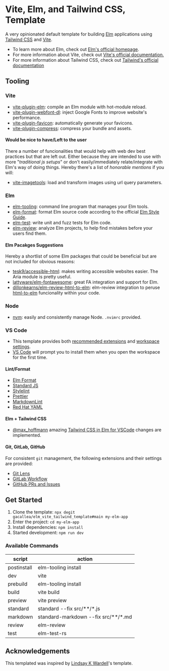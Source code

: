 # Vite, Elm, and Tailwind CSS, Template

A very opinionated default template for building [Elm](https://elm-lang.org/) applications using [Tailwind CSS](https://tailwindcss.com/) and [Vite](https://vitejs.dev/).

- To learn more about Elm, check out [Elm's official homepage](https://elm-lang.org/).
- For more information about Vite, check out [Vite's official documentation.](https://vitejs.dev/)
- For more information about Tailwind CSS, check out [Tailwind's official documentation](https://tailwindcss.com/docs/installation)

## Tooling

### Vite

- [vite-plugin-elm](https://github.com/hmsk/vite-plugin-elm): compile an Elm module with hot-module reload.
- [vite-plugin-webfont-dl](https://github.com/feat-agency/vite-plugin-webfont-dl): inject Google Fonts to improve website's performance.
- [vite-plugin-favicon](https://github.com/josh-hemphill/vite-plugin-favicon): automatically generate your favicons.
- [vite-plugin-compress](https://github.com/alloc/vite-plugin-compress): compress your bundle and assets.

#### Would be nice to have/Left to the user

There a number of funcionalities that would help with web dev best practices but that are left out. Either because they are intended to use with more "*traditional js setups*" or don't easily/immediately relate/integrate with Elm's way of doing things. Hereby there's a list of *honorable mentions* if you will:

- [vite-imagetools](https://github.com/JonasKruckenberg/imagetools): load and transform images using url query parameters.

### Elm

- [elm-tooling](https://elm-tooling.github.io/elm-tooling-cli/): command line program that manages your Elm tools.
- [elm-format](https://github.com/avh4/elm-format): format Elm source code according to the official [Elm Style Guide](https://elm-lang.org/docs/style-guide).
- [elm-test](https://package.elm-lang.org/packages/elm-explorations/test/latest/): write unit and fuzz tests for Elm code.
- [elm-review](https://package.elm-lang.org/packages/jfmengels/elm-review/latest/): analyze Elm projects, to help find mistakes before your users find them.

#### Elm Pacakges Suggestions

Hereby a shortlist of some Elm packages that could be beneficial but are not included for obvious reasons:

- [tesk9/accessible-html](https://package.elm-lang.org/packages/tesk9/accessible-html/latest/): makes writing accessible websites easier. The Aria module is pretty useful.
- [lattyware/elm-fontawesome](https://package.elm-lang.org/packages/lattyware/elm-fontawesome/latest/): great FA integration and support for Elm.
- [dillonkearns/elm-review-html-to-elm](https://package.elm-lang.org/packages/dillonkearns/elm-review-html-to-elm/latest/): elm-review integration to peruse [html-to-elm](https://html-to-elm.com/) funcionality within your code.

### Node

- [nvm](https://github.com/nvm-sh/nvm): easily and consistently manage Node. ```.nvimrc``` provided.

### VS Code

- This template provides both [recommended extensions](https://code.visualstudio.com/docs/editor/extension-marketplace#_recommended-extensions) and [workspace settings](https://code.visualstudio.com/docs/getstarted/settings#_workspace-settings).
- [VS Code](https://code.visualstudio.com/) will prompt you to install them when you open the workspace for the first time.

#### Lint/Format

- [Elm Format](https://github.com/avh4/elm-format)
- [Standard JS](https://standardjs.com/)
- [Stylelint](https://stylelint.io/)
- [Prettier](https://prettier.io/)
- [MarkdownLint](https://github.com/DavidAnson/markdownlint)
- [Red Hat YAML](https://github.com/redhat-developer/vscode-yaml)

#### Elm + Tailwind CSS

- [@max_hoffmann](https://twitter.com/max_hoffmann) amazing [Tailwind CSS in Elm for VSCode](https://max.hn/thoughts/using-tailwind-css-in-elm-and-vscode) changes are implemented.

#### Git, GitLab, GitHub

For consistent ```git``` management, the following extensions and their settings are provided:

- [Git Lens](https://marketplace.visualstudio.com/items?itemName=eamodio.gitlens)
- [GitLab Workflow](https://marketplace.visualstudio.com/items?itemName=GitLab.gitlab-workflow)
- [GitHub PRs and Issues](https://marketplace.visualstudio.com/items?itemName=GitHub.vscode-pull-request-github)

## Get Started

1. Clone the template: ```npx degit gacallea/elm_vite_tailwind_template#main my-elm-app```
2. Enter the project: ```cd my-elm-app```
3. Install dependencies: ```npm install```
4. Started development: ```npm run dev```

### Available Commands

| script      | action                              |
| ----------- | ----------------------------------- |
| postinstall | elm-tooling install                 |
| dev         | vite                                |
| prebuild    | elm-tooling install                 |
| build       | vite build                          |
| preview     | vite preview                        |
| standard    | standard --fix src/**/*.js          |
| markdown    | standard-markdown --fix src/**/*.md |
| review      | elm-review                          |
| test        | elm-test-rs                         |

## Acknowledgements

This templated was inspired by [Lindsay K Wardell](https://github.com/lindsaykwardell/vite-elm-template)'s template.
